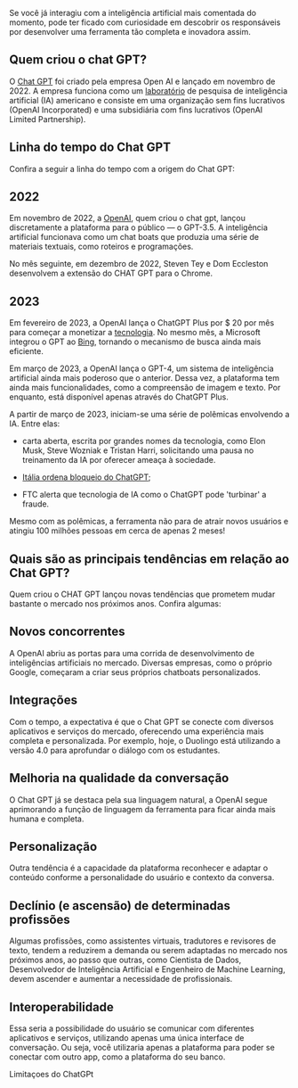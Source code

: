 Se você já interagiu com a inteligência artificial mais comentada do momento, pode ter ficado com curiosidade em descobrir os responsáveis por desenvolver uma ferramenta tão completa e inovadora assim.

## Quem criou o chat GPT?

O [Chat GPT](https://www.acolabam.com.br/blog/chat-gpt) foi criado pela empresa Open AI e lançado em novembro de 2022. A empresa funciona como um [laboratório](https://www.acolabam.com.br/blog/laboratorio-de-inovacao-o-que-e-como-funciona) de pesquisa de inteligência artificial (IA) americano e consiste em uma organização sem fins lucrativos (OpenAI Incorporated) e uma subsidiária com fins lucrativos (OpenAI Limited Partnership).

## Linha do tempo do Chat GPT

Confira a seguir a linha do tempo com a origem do Chat GPT: 
## **2022**

Em novembro de 2022, a [OpenAI](https://openai.com/), quem criou o chat gpt, lançou discretamente a plataforma para o público — o GPT-3.5. A inteligência artificial funcionava como um chat boats que produzia uma série de materiais textuais, como roteiros e programações. 

No mês seguinte, em dezembro de 2022, Steven Tey e Dom Eccleston desenvolvem a extensão do CHAT GPT para o Chrome.

## **2023**

Em fevereiro de 2023, a OpenAI lança o ChatGPT Plus por $ 20 por mês para começar a monetizar a [tecnologia](https://www.acolabam.com.br/blog/tecnologia-nas-empresas). No mesmo mês, a Microsoft integrou o GPT ao [Bing](https://br.bing.com/), tornando o mecanismo de busca ainda mais eficiente. 

Em março de 2023, a OpenAI lança o GPT-4, um sistema de inteligência artificial ainda mais poderoso que o anterior. Dessa vez, a plataforma tem ainda mais funcionalidades, como a compreensão de imagem e texto. Por enquanto, está disponível apenas através do ChatGPT Plus.

A partir de março de 2023, iniciam-se uma série de polêmicas envolvendo a IA. Entre elas:

- carta aberta, escrita por grandes nomes da tecnologia, como Elon Musk, Steve Wozniak e Tristan Harri, solicitando uma pausa no treinamento da IA por oferecer ameaça à sociedade. 
    
- [Itália ordena bloqueio do ChatGPT](https://www.uol.com.br/tilt/noticias/redacao/2023/04/02/bloqueio-do-chatgpt-na-italia-e-medida-desproporcional-diz-vice-premie.htm);
    
- FTC alerta que tecnologia de IA como o ChatGPT pode 'turbinar' a fraude. 
    

Mesmo com as polêmicas, a ferramenta não para de atrair novos usuários e atingiu 100 milhões pessoas em cerca de apenas 2 meses!

## Quais são as principais tendências em relação ao Chat GPT?

Quem criou o CHAT GPT lançou novas tendências que prometem mudar bastante o mercado nos próximos anos. Confira algumas:

## **Novos concorrentes**

A OpenAI abriu as portas para uma corrida de desenvolvimento de inteligências artificiais no mercado. Diversas empresas, como o próprio Google, começaram a criar seus próprios chatboats personalizados. 

## **Integrações**

Com o tempo, a expectativa é que o Chat GPT se conecte com diversos aplicativos e serviços do mercado, oferecendo uma experiência mais completa e personalizada. Por exemplo, hoje, o Duolingo está utilizando a versão 4.0 para aprofundar o diálogo com os estudantes. 

##  **Melhoria na qualidade da conversação**

O Chat GPT já se destaca pela sua linguagem natural, a OpenAI segue aprimorando a função de linguagem da ferramenta para ficar ainda mais humana e completa. 

## **Personalização**

Outra tendência é a capacidade da plataforma reconhecer e adaptar o conteúdo conforme a personalidade do usuário e contexto da conversa. 

## **Declínio (e ascensão) de determinadas profissões**

Algumas profissões, como assistentes virtuais, tradutores e revisores de texto, tendem a reduzirem a demanda ou serem adaptadas no mercado nos próximos anos, ao passo que outras, como Cientista de Dados, Desenvolvedor de Inteligência Artificial e Engenheiro de Machine Learning, devem ascender e aumentar a necessidade de profissionais. 

## **Interoperabilidade**

Essa seria a possibilidade do usuário se comunicar com diferentes aplicativos e serviços, utilizando apenas uma única interface de conversação. Ou seja, você utilizaria apenas a plataforma para poder se conectar com outro app, como a plataforma do seu banco.



Limitaçoes do ChatGPt 




